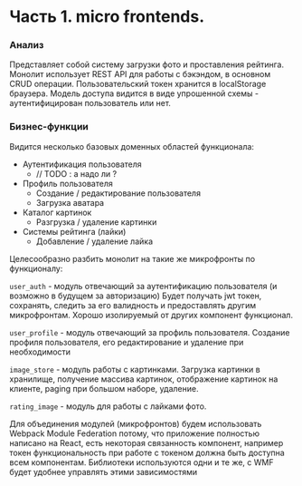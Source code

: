 # Часть 1. micro frontends.

### Анализ
 
Представляет собой систему загрузки фото и проставления рейтинга.
Монолит использует REST API для работы с бэкэндом, в основном CRUD операции.
Пользовательский токен хранится в localStorage браузера. Модель доступа видится в виде упрошенной схемы - аутентифицирован пользователь или нет.

### Бизнес-функции
Видится несколько базовых доменных областей функционала:
- Аутентификация пользователя
  - // TODO : а надо ли ? 
- Профиль пользователя
  - Создание / редактирование пользователя
  - Загрузка аватара
- Каталог картинок
  - Разгрузка / удаление картинки
- Системы рейтинга (лайки)
  - Добавление / удаление лайка
  
Целесообразно разбить монолит на такие же микрофронты по функционалу:  

`user_auth` - модуль отвечающий за аутентификацию пользователя (и возможно в будущем за авторизацию)
Будет получать jwt токен, сохранять, следить за его валидность и предоставлять другим микрофронтам. Хорошо изолируемый от других компонент функционал. 

`user_profile` - модуль отвечающий за профиль пользователя. 
Создание профиля пользователя, его редактирование и удаление при необходимости 

`image_store` - модуль работы с картинками. 
Загрузка картинки в хранилище, получение массива картинок, отображение картинок на клиенте, paging при большом наборе, удаление.

`rating_image` - модуль для работы с лайками фото.

Для объединения модулей (микрофронтов) будем использовать Webpack Module Federation потому, что приложение полностью написано на React, 
есть некоторая связанность компонент, например токен функциональность при работе с токеном должна быть доступна всем компонентам. 
Библиотеки используются одни и те же, с WMF будет удобнее управлять этими зависимостями 

